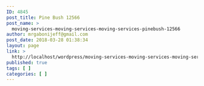 ```yaml
---
ID: 4845
post_title: Pine Bush 12566
post_name: >
  moving-services-moving-services-moving-services-pinebush-12566
author: mrgabonijeff@gmail.com
post_date: 2018-03-28 01:38:34
layout: page
link: >
  http://localhost/wordpress/moving-services-moving-services-moving-services-pinebush-12566/
published: true
tags: [ ]
categories: [ ]
---
```

